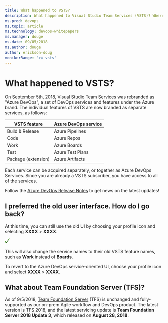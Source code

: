 ```yaml
---
title: What happened to VSTS?
description: What happened to Visual Studio Team Services (VSTS)? Where did it go? What's Azure DevOps?
ms.prod: devops
ms.topic: article
ms.technology: devops-whitepapers
ms.manager: douge
ms.date: 09/05/2018
ms.author: douge
author: erickson-doug
monikerRange: '>= vsts'
---
```


# What happened to VSTS?

On September 5th, 2018, Visual Studio Team Services was rebranded as "Azure DevOps", a set of DevOps services and features under the Azure brand. The individual features of VSTS are now branded as separate services, as follows:

| VSTS feature        | Azure DevOps service |
|---------------------|----------------------|
| Build & Release     | Azure Pipelines      |
| Code                | Azure Repos          |
| Work                | Azure Boards         |
| Test                | Azure Test Plans     |
| Package (extension) | Azure Artifacts      |

Each service can be acquired separately, or together as Azure DevOps Services. Since you are already a VSTS subscriber, you have access to all of the services.

Follow the [Azure DevOps Release Notes](/vsts/release-notes/index) to get news on the latest updates!

## I preferred the old user interface. How do I go back?

At this time, you can still use the old UI by choosing your profile icon and selecting **XXXX** > **XXXX**.

![Enabling the old UI by clicking on your profile icon](_img/icons/checkmark.png)

This will also change the service names to their old VSTS feature names, such as **Work** instead of **Boards**.

To revert to the Azure DevOps service-oriented UI, choose your profile icon and select **XXXX** > **XXXX**.


## What about Team Foundation Server (TFS)?

As of 9/5/2018, [Team Foundation Server](/tfs/index) (TFS) is unchanged and fully-supported as our on-prem Agile workflow and DevOps product. The latest version is TFS 2018, and the latest servicing update is **Team Foundation Server 2018 Update 3**, which released on **August 28, 2018**.
